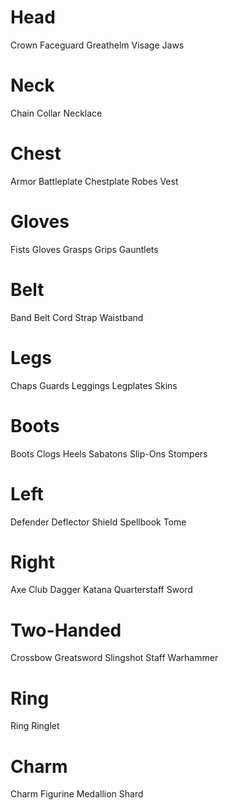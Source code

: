 # Head
Crown
Faceguard
Greathelm
Visage
Jaws

# Neck
Chain
Collar
Necklace

# Chest
Armor
Battleplate 
Chestplate
Robes
Vest

# Gloves
Fists
Gloves
Grasps
Grips
Gauntlets

# Belt
Band
Belt
Cord
Strap
Waistband 

# Legs
Chaps
Guards
Leggings
Legplates
Skins

# Boots
Boots
Clogs
Heels
Sabatons
Slip-Ons
Stompers

# Left
Defender
Deflector
Shield
Spellbook
Tome

# Right
Axe
Club
Dagger
Katana
Quarterstaff
Sword

# Two-Handed
Crossbow
Greatsword
Slingshot
Staff
Warhammer

# Ring
Ring
Ringlet

# Charm
Charm
Figurine
Medallion
Shard
